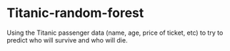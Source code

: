 # Titanic-random-forest
Using the Titanic passenger data (name, age, price of ticket, etc) to try to predict who will survive and who will die.
